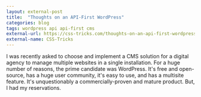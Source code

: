 ```yaml
---
layout: external-post
title:  "Thoughts on an API-First WordPress"
categories: blog
tags: wordpress api api-first cms
external-url: https://css-tricks.com/thoughts-on-an-api-first-wordpress/
external-name: CSS-Tricks
---
```

I was recently asked to choose and implement a CMS solution for a digital agency to manage multiple websites in a single installation. For a huge number of reasons, the prime candidate was WordPress. It's free and open-source, has a huge user community, it's easy to use, and has a multisite feature. It's unquestionably a commercially-proven and mature product. But, I had my reservations.<!--more-->